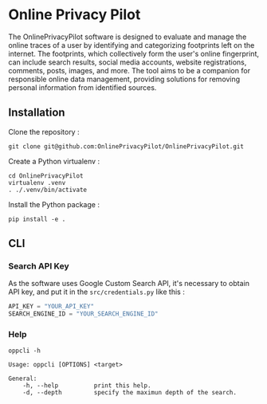 # Online Privacy Pilot

The OnlinePrivacyPilot software is designed to evaluate and manage the online traces of a user by identifying and categorizing footprints left on the internet. The footprints, which collectively form the user's online fingerprint, can include search results, social media accounts, website registrations, comments, posts, images, and more. The tool aims to be a companion for responsible online data management, providing solutions for removing personal information from identified sources.

## Installation

Clone the repository :
```
git clone git@github.com:OnlinePrivacyPilot/OnlinePrivacyPilot.git
```

Create a Python virtualenv :
```
cd OnlinePrivacyPilot
virtualenv .venv
. ./.venv/bin/activate 
```

Install the Python package :
```
pip install -e .
```

## CLI

### Search API Key

As the software uses Google Custom Search API, it's necessary to obtain API key, and put it in the `src/credentials.py` like this :
```py
API_KEY = "YOUR_API_KEY"
SEARCH_ENGINE_ID = "YOUR_SEARCH_ENGINE_ID"
```

### Help
```
oppcli -h               
```
```
Usage: oppcli [OPTIONS] <target>

General:
	-h,	--help			print this help.
	-d,	--depth			specify the maximun depth of the search.
```